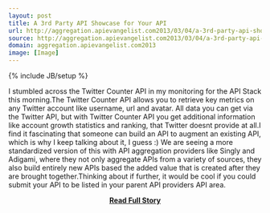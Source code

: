 ```yaml
---
layout: post
title: A 3rd Party API Showcase for Your API
url: http://aggregation.apievangelist.com2013/03/04/a-3rd-party-api-showcase-for-your-api/
source: http://aggregation.apievangelist.com2013/03/04/a-3rd-party-api-showcase-for-your-api/
domain: aggregation.apievangelist.com2013
image: [Image]
---
```

{% include JB/setup %}<p>I stumbled across the Twitter Counter API in my monitoring for the API Stack this morning.The Twitter Counter API allows you to retrieve key metrics on any Twitter account like username, url and avatar. All data you can get via the Twitter API, but with Twitter Counter API you get additional information like account growth statistics and ranking, that Twitter doesnt provide at all.I find it fascinating that someone can build an API to augment an existing API, which is why I keep talking about it, I guess :) We are seeing a more standardized version of this with API aggregation providers like Singly and Adigami, where they not only aggregate APIs from a variety of sources, they also build entirely new APIs based the added value that is created after they are brought together.Thinking about if further, it would be cool if you could submit your API to be listed in your parent API providers API area.</p>
<center><p><a href="http://aggregation.apievangelist.com2013/03/04/a-3rd-party-api-showcase-for-your-api/" style='padding:25px; font-sze:18px; font-weight: bold;'>Read Full Story</a></p></center>
